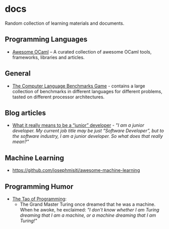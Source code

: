 docs
====

Random collection of learning materials and documents.


## Programming Languages

- [Awesome OCaml](https://github.com/rizo/awesome-ocaml) – A curated collection of awesome OCaml tools, frameworks, libraries and articles.


## General

- [The Computer Language Benchmarks Game](http://benchmarksgame.alioth.debian.org/) - contains a large collection of benchmarks in different languages for different problems, tasted on different processor architectures.

## Blog articles
- [What it really means to be a “junior” developer](https://medium.com/i-m-h-o/what-it-really-means-to-be-a-junior-developer-266acb772b4b) - _"I am a junior developer. My current job title may be just “Software Developer”, but to the software industry, I am a junior developer. So what does that really mean?"_



## Machine Learning

- <https://github.com/josephmisiti/awesome-machine-learning>


## Programming Humor

- [The Tao of Programming](http://www.mit.edu/~xela/tao.html):
  - The Grand Master Turing once dreamed that he was a machine. When he awoke, he exclaimed:
    _"I don't know whether I am Turing dreaming that I am a machine, or a machine dreaming that I am Turing!"_
